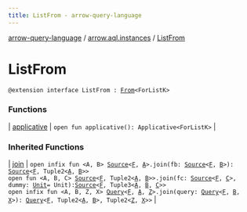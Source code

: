 ```yaml
---
title: ListFrom - arrow-query-language
---
```


[arrow-query-language](../../index.html) / [arrow.aql.instances](../index.html) / [ListFrom](./index.html)

# ListFrom

`@extension interface ListFrom : `[`From`](../../arrow.aql/-from/index.html)`<ForListK>`

### Functions

| [applicative](applicative.html) | `open fun applicative(): Applicative<ForListK>` |

### Inherited Functions

| [join](../../arrow.aql/-from/join.html) | `open infix fun <A, B> `[`Source`](../../arrow.aql/-source.html)`<`[`F`](../../arrow.aql/-from/index.html#F)`, `[`A`](../../arrow.aql/-from/join.html#A)`>.join(fb: `[`Source`](../../arrow.aql/-source.html)`<`[`F`](../../arrow.aql/-from/index.html#F)`, `[`B`](../../arrow.aql/-from/join.html#B)`>): `[`Source`](../../arrow.aql/-source.html)`<`[`F`](../../arrow.aql/-from/index.html#F)`, Tuple2<`[`A`](../../arrow.aql/-from/join.html#A)`, `[`B`](../../arrow.aql/-from/join.html#B)`>>`<br>`open fun <A, B, C> `[`Source`](../../arrow.aql/-source.html)`<`[`F`](../../arrow.aql/-from/index.html#F)`, Tuple2<`[`A`](../../arrow.aql/-from/join.html#A)`, `[`B`](../../arrow.aql/-from/join.html#B)`>>.join(fc: `[`Source`](../../arrow.aql/-source.html)`<`[`F`](../../arrow.aql/-from/index.html#F)`, `[`C`](../../arrow.aql/-from/join.html#C)`>, dummy: `[`Unit`](https://kotlinlang.org/api/latest/jvm/stdlib/kotlin/-unit/index.html)` = Unit): `[`Source`](../../arrow.aql/-source.html)`<`[`F`](../../arrow.aql/-from/index.html#F)`, Tuple3<`[`A`](../../arrow.aql/-from/join.html#A)`, `[`B`](../../arrow.aql/-from/join.html#B)`, `[`C`](../../arrow.aql/-from/join.html#C)`>>`<br>`open infix fun <A, B, Z, X> `[`Query`](../../arrow.aql/-query/index.html)`<`[`F`](../../arrow.aql/-from/index.html#F)`, `[`A`](../../arrow.aql/-from/join.html#A)`, `[`Z`](../../arrow.aql/-from/join.html#Z)`>.join(query: `[`Query`](../../arrow.aql/-query/index.html)`<`[`F`](../../arrow.aql/-from/index.html#F)`, `[`B`](../../arrow.aql/-from/join.html#B)`, `[`X`](../../arrow.aql/-from/join.html#X)`>): `[`Query`](../../arrow.aql/-query/index.html)`<`[`F`](../../arrow.aql/-from/index.html#F)`, Tuple2<`[`A`](../../arrow.aql/-from/join.html#A)`, `[`B`](../../arrow.aql/-from/join.html#B)`>, Tuple2<`[`Z`](../../arrow.aql/-from/join.html#Z)`, `[`X`](../../arrow.aql/-from/join.html#X)`>>` |

